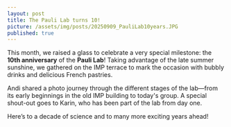 ```yaml
---
layout: post
title: The Pauli Lab turns 10!
picture: /assets/img/posts/20250909_PauliLab10years.JPG
published: true
---
```

This month, we raised a glass to celebrate a very special milestone: the **10th anniversary** of the **Pauli Lab**! Taking advantage of the late summer sunshine, we gathered on the IMP terrace to mark the occasion with bubbly drinks and delicious French pastries.

Andi shared a photo journey through the different stages of the lab—from its early beginnings in the old IMP building to today's group. A special shout-out goes to Karin, who has been part of the lab from day one. 

Here’s to a decade of science and to many more exciting years ahead!



